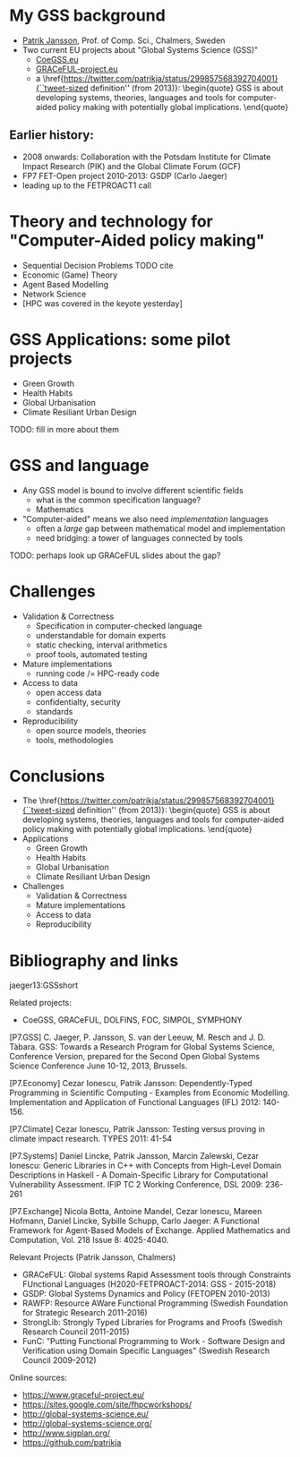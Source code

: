 # My GSS background

* [Patrik Jansson](https://www.chalmers.se/en/staff/Pages/patrik-jansson.aspx), Prof. of Comp. Sci., Chalmers, Sweden
* Two current EU projects about "Global Systems Science (GSS)"
    * [CoeGSS.eu](http://www.CoeGSS.eu/)
    * [GRACeFUL-project.eu](http://www.GRACeFUL-project.eu/)
    * a \href{https://twitter.com/patrikja/status/299857568392704001}{``tweet-sized definition'' (from 2013)}:
\begin{quote}
GSS is about developing systems, theories, languages and tools for
computer-aided policy making with potentially global implications.
\end{quote}

## Earlier history:

* 2008 onwards: Collaboration with the Potsdam Institute for Climate Impact Research (PIK) and the Global Climate Forum (GCF)
* FP7 FET-Open project 2010-2013: GSDP (Carlo Jaeger)
* leading up to the FETPROACT1 call

# Theory and technology for "Computer-Aided policy making"

* Sequential Decision Problems TODO cite
* Economic (Game) Theory
* Agent Based Modelling
* Network Science
* [HPC was covered in the keyote yesterday]

# GSS Applications: some pilot projects

* Green Growth
* Health Habits
* Global Urbanisation
* Climate Resiliant Urban Design

TODO: fill in more about them

# GSS and language

* Any GSS model is bound to involve different scientific fields
    * what is the common specification language?
    * Mathematics
* "Computer-aided" means we also need *implementation* languages
    * often a *large* gap between mathematical model and implementation
    * need bridging: a tower of languages connected by tools

TODO: perhaps look up GRACeFUL slides about the gap?

# Challenges

* Validation & Correctness
    * Specification in computer-checked language
    * understandable for domain experts
    * static checking, interval arithmetics
    * proof tools, automated testing
* Mature implementations
    * running code /= HPC-ready code
* Access to data
    * open access data
    * confidentialty, security
    * standards
* Reproducibility
    * open source models, theories
    * tools, methodologies

# Conclusions

* The \href{https://twitter.com/patrikja/status/299857568392704001}{``tweet-sized definition'' (from 2013)}:
\begin{quote}
GSS is about developing systems, theories, languages and tools for
computer-aided policy making with potentially global implications.
\end{quote}
* Applications
    * Green Growth
    * Health Habits
    * Global Urbanisation
    * Climate Resiliant Urban Design
* Challenges
    * Validation & Correctness
    * Mature implementations
    * Access to data
    * Reproducibility

# Bibliography and links

jaeger13:GSSshort

Related projects:

* CoeGSS, GRACeFUL, DOLFINS, FOC, SIMPOL, SYMPHONY


[P7.GSS] C. Jaeger, P. Jansson, S. van der Leeuw, M. Resch and J. D. Tàbara. GSS: Towards a Research Program for Global Systems Science, Conference Version, prepared for the Second Open Global Systems Science Conference June 10-12, 2013, Brussels.

[P7.Economy] Cezar Ionescu, Patrik Jansson: Dependently-Typed Programming in Scientific Computing - Examples from Economic Modelling. Implementation and Application of Functional Languages (IFL) 2012: 140-156.

[P7.Climate] Cezar Ionescu, Patrik Jansson: Testing versus proving in climate impact research.  TYPES 2011: 41-54

[P7.Systems] Daniel Lincke, Patrik Jansson, Marcin Zalewski, Cezar Ionescu: Generic Libraries in C++ with Concepts from High-Level Domain Descriptions in Haskell - A Domain-Specific Library for Computational Vulnerability Assessment. IFIP TC 2 Working Conference, DSL 2009: 236-261

[P7.Exchange] Nicola Botta, Antoine Mandel, Cezar Ionescu, Mareen Hofmann, Daniel Lincke, Sybille Schupp, Carlo Jaeger: A Functional Framework for Agent-Based Models of Exchange.  Applied Mathematics and Computation, Vol. 218 Issue 8: 4025-4040.

Relevant Projects (Patrik Jansson, Chalmers)
* GRACeFUL: Global systems Rapid Assessment tools through Constraints FUnctional Languages (H2020-FETPROACT-2014: GSS - 2015-2018)
* GSDP: Global Systems Dynamics and Policy (FETOPEN 2010-2013)
* RAWFP: Resource AWare Functional Programming (Swedish Foundation for Strategic Research 2011-2016)
* StrongLib: Strongly Typed Libraries for Programs and Proofs (Swedish Research Council 2011-2015)
* FunC: "Putting Functional Programming to Work - Software Design and Verification using Domain Specific Languages" (Swedish Research Council 2009-2012)

Online sources:
* https://www.graceful-project.eu/
* https://sites.google.com/site/fhpcworkshops/
* http://global-systems-science.eu/
* http://global-systems-science.org/
* http://www.sigplan.org/
* https://github.com/patrikja
